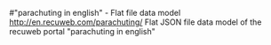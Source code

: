 #"parachuting in english" - Flat file data model
http://en.recuweb.com/parachuting/
Flat JSON file data model of the recuweb portal "parachuting in english"
